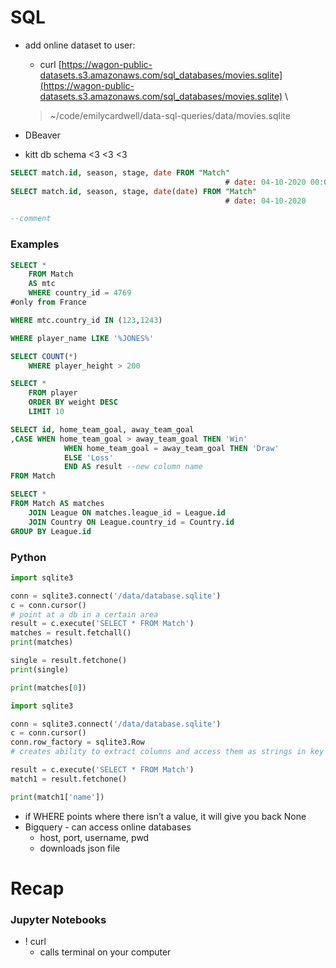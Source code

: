 # SQL

- add online dataset to user:
    - curl [https://wagon-public-datasets.s3.amazonaws.com/sql_databases/movies.sqlite](https://wagon-public-datasets.s3.amazonaws.com/sql_databases/movies.sqlite) \

    > ~/code/emilycardwell/data-sql-queries/data/movies.sqlite
    >
- DBeaver
- kitt db schema <3 <3 <3

```sql
SELECT match.id, season, stage, date FROM "Match"
												# date: 04-10-2020 00:00:00:00
SELECT match.id, season, stage, date(date) FROM "Match"
												# date: 04-10-2020

--comment
```

### Examples

```sql
SELECT *
	FROM Match
	AS mtc
	WHERE country_id = 4769
#only from France

WHERE mtc.country_id IN (123,1243)

WHERE player_name LIKE '%JONES%'

SELECT COUNT(*)
	WHERE player_height > 200

SELECT *
	FROM player
	ORDER BY weight DESC
	LIMIT 10
```

```sql
SELECT id, home_team_goal, away_team_goal
,CASE WHEN home_team_goal > away_team_goal THEN 'Win'
			WHEN home_team_goal = away_team_goal THEN 'Draw'
			ELSE 'Loss'
			END AS result --new column name
FROM Match
```

```sql
SELECT *
FROM Match AS matches
	JOIN League ON matches.league_id = League.id
	JOIN Country ON League.country_id = Country.id
GROUP BY League.id
```

### Python

```python
import sqlite3

conn = sqlite3.connect('/data/database.sqlite')
c = conn.cursor()
# point at a db in a certain area
result = c.execute('SELECT * FROM Match')
matches = result.fetchall()
print(matches)

single = result.fetchone()
print(single)

print(matches[0])
```

```python
import sqlite3

conn = sqlite3.connect('/data/database.sqlite')
c = conn.cursor()
conn.row_factory = sqlite3.Row
# creates ability to extract columns and access them as strings in key

result = c.execute('SELECT * FROM Match')
match1 = result.fetchone()

print(match1['name'])
```

- if WHERE points where there isn’t a value, it will give you back None
- Bigquery - can access online databases
    - host, port, username, pwd
    - downloads json file

# Recap

### Jupyter Notebooks

- ! curl
    - calls terminal on your computer
